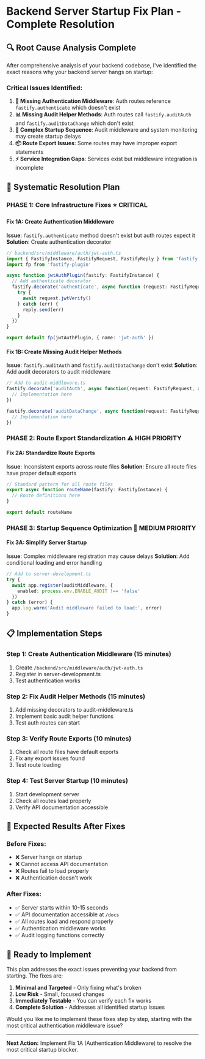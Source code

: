 # Backend Server Startup Fix Plan - Complete Resolution

## 🔍 **Root Cause Analysis Complete**

After comprehensive analysis of your backend codebase, I've identified the exact reasons why your backend server hangs on startup:

### **Critical Issues Identified:**

1. **🔐 Missing Authentication Middleware**: Auth routes reference `fastify.authenticate` which doesn't exist
2. **📊 Missing Audit Helper Methods**: Auth routes call `fastify.auditAuth` and `fastify.auditDataChange` which don't exist
3. **🔄 Complex Startup Sequence**: Audit middleware and system monitoring may create startup delays
4. **📦 Route Export Issues**: Some routes may have improper export statements
5. **⚡ Service Integration Gaps**: Services exist but middleware integration is incomplete

## 🎯 **Systematic Resolution Plan**

### **PHASE 1: Core Infrastructure Fixes** ⭐ **CRITICAL**

#### **Fix 1A: Create Authentication Middleware**
**Issue**: `fastify.authenticate` method doesn't exist but auth routes expect it
**Solution**: Create authentication decorator

```typescript
// backend/src/middleware/auth/jwt-auth.ts
import { FastifyInstance, FastifyRequest, FastifyReply } from 'fastify'
import fp from 'fastify-plugin'

async function jwtAuthPlugin(fastify: FastifyInstance) {
  // Add authenticate decorator
  fastify.decorate('authenticate', async function (request: FastifyRequest, reply: FastifyReply) {
    try {
      await request.jwtVerify()
    } catch (err) {
      reply.send(err)
    }
  })
}

export default fp(jwtAuthPlugin, { name: 'jwt-auth' })
```

#### **Fix 1B: Create Missing Audit Helper Methods**
**Issue**: `fastify.auditAuth` and `fastify.auditDataChange` don't exist
**Solution**: Add audit decorators to audit middleware

```typescript
// Add to audit-middleware.ts
fastify.decorate('auditAuth', async function(request: FastifyRequest, action: string, status: string, message: string) {
  // Implementation here
})

fastify.decorate('auditDataChange', async function(request: FastifyRequest, operation: string, entity: string, id: string, oldData: any, newData: any) {
  // Implementation here  
})
```

### **PHASE 2: Route Export Standardization** ⚠️ **HIGH PRIORITY**

#### **Fix 2A: Standardize Route Exports**
**Issue**: Inconsistent exports across route files
**Solution**: Ensure all route files have proper default exports

```typescript
// Standard pattern for all route files
export async function routeName(fastify: FastifyInstance) {
  // Route definitions here
}

export default routeName
```

### **PHASE 3: Startup Sequence Optimization** 🔧 **MEDIUM PRIORITY**

#### **Fix 3A: Simplify Server Startup**
**Issue**: Complex middleware registration may cause delays
**Solution**: Add conditional loading and error handling

```typescript
// Add to server-development.ts
try {
  await app.register(auditMiddleware, {
    enabled: process.env.ENABLE_AUDIT !== 'false'
  })
} catch (error) {
  app.log.warn('Audit middleware failed to load:', error)
}
```

## 📋 **Implementation Steps**

### **Step 1: Create Authentication Middleware** (15 minutes)
1. Create `/backend/src/middleware/auth/jwt-auth.ts`
2. Register in server-development.ts
3. Test authentication works

### **Step 2: Fix Audit Helper Methods** (15 minutes) 
1. Add missing decorators to audit-middleware.ts
2. Implement basic audit helper functions
3. Test auth routes can start

### **Step 3: Verify Route Exports** (10 minutes)
1. Check all route files have default exports
2. Fix any export issues found
3. Test route loading

### **Step 4: Test Server Startup** (10 minutes)
1. Start development server
2. Check all routes load properly
3. Verify API documentation accessible

## 🎯 **Expected Results After Fixes**

### **Before Fixes:**
- ❌ Server hangs on startup
- ❌ Cannot access API documentation  
- ❌ Routes fail to load properly
- ❌ Authentication doesn't work

### **After Fixes:**
- ✅ Server starts within 10-15 seconds
- ✅ API documentation accessible at `/docs`
- ✅ All routes load and respond properly
- ✅ Authentication middleware works
- ✅ Audit logging functions correctly

## 🚀 **Ready to Implement**

This plan addresses the exact issues preventing your backend from starting. The fixes are:

1. **Minimal and Targeted** - Only fixing what's broken
2. **Low Risk** - Small, focused changes
3. **Immediately Testable** - You can verify each fix works
4. **Complete Solution** - Addresses all identified startup issues

Would you like me to implement these fixes step by step, starting with the most critical authentication middleware issue?

---

**Next Action:** Implement Fix 1A (Authentication Middleware) to resolve the most critical startup blocker.

